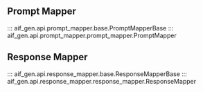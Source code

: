 ## Prompt Mapper

::: aif_gen.api.prompt_mapper.base.PromptMapperBase
::: aif_gen.api.prompt_mapper.prompt_mapper.PromptMapper

## Response Mapper

::: aif_gen.api.response_mapper.base.ResponseMapperBase
::: aif_gen.api.response_mapper.response_mapper.ResponseMapper
